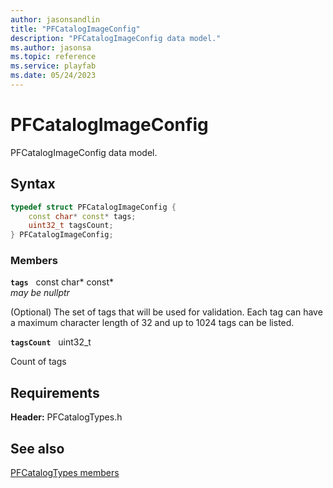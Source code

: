 ```yaml
---
author: jasonsandlin
title: "PFCatalogImageConfig"
description: "PFCatalogImageConfig data model."
ms.author: jasonsa
ms.topic: reference
ms.service: playfab
ms.date: 05/24/2023
---
```


# PFCatalogImageConfig  

PFCatalogImageConfig data model.  

## Syntax  
  
```cpp
typedef struct PFCatalogImageConfig {  
    const char* const* tags;  
    uint32_t tagsCount;  
} PFCatalogImageConfig;  
```
  
### Members  
  
**`tags`** &nbsp; const char* const*  
*may be nullptr*  
  
(Optional) The set of tags that will be used for validation. Each tag can have a maximum character length of 32 and up to 1024 tags can be listed.
  
**`tagsCount`** &nbsp; uint32_t  
  
Count of tags
  
  
## Requirements  
  
**Header:** PFCatalogTypes.h
  
## See also  
[PFCatalogTypes members](../pfcatalogtypes_members.md)  

  
  
